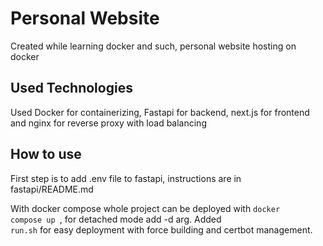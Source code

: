 # Personal Website

Created while learning docker and such, personal website hosting on docker

## Used Technologies

Used Docker for containerizing, Fastapi for backend, next.js for frontend and nginx for reverse proxy with load balancing


## How to use

First step is to add .env file to fastapi, instructions are in fastapi/README.md

With docker compose whole project can be deployed with <code>docker compose up </code>, for detached mode add -d arg. Added <code> run.sh</code> for easy deployment with force building and certbot management.


